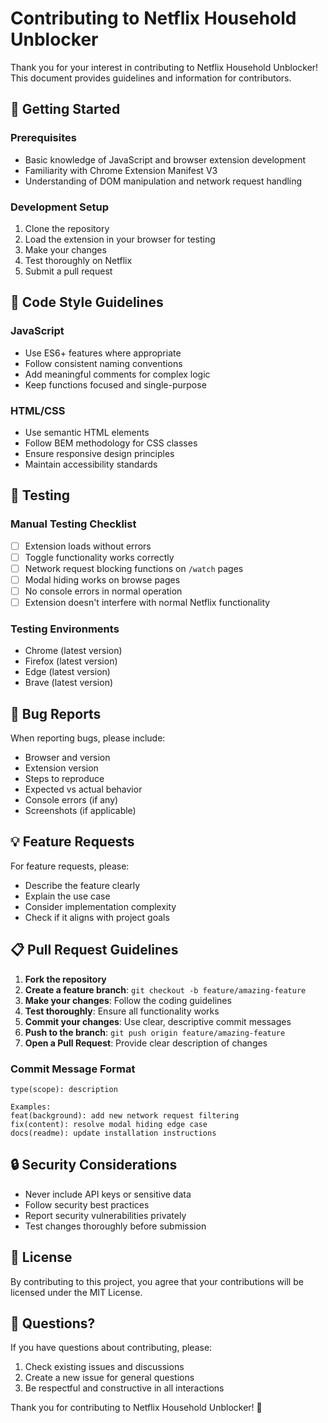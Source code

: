 # Contributing to Netflix Household Unblocker

Thank you for your interest in contributing to Netflix Household Unblocker! This document provides guidelines and information for contributors.

## 🚀 Getting Started

### Prerequisites
- Basic knowledge of JavaScript and browser extension development
- Familiarity with Chrome Extension Manifest V3
- Understanding of DOM manipulation and network request handling

### Development Setup
1. Clone the repository
2. Load the extension in your browser for testing
3. Make your changes
4. Test thoroughly on Netflix
5. Submit a pull request

## 📝 Code Style Guidelines

### JavaScript
- Use ES6+ features where appropriate
- Follow consistent naming conventions
- Add meaningful comments for complex logic
- Keep functions focused and single-purpose

### HTML/CSS
- Use semantic HTML elements
- Follow BEM methodology for CSS classes
- Ensure responsive design principles
- Maintain accessibility standards

## 🧪 Testing

### Manual Testing Checklist
- [ ] Extension loads without errors
- [ ] Toggle functionality works correctly
- [ ] Network request blocking functions on `/watch` pages
- [ ] Modal hiding works on browse pages
- [ ] No console errors in normal operation
- [ ] Extension doesn't interfere with normal Netflix functionality

### Testing Environments
- Chrome (latest version)
- Firefox (latest version)
- Edge (latest version)
- Brave (latest version)

## 🐛 Bug Reports

When reporting bugs, please include:
- Browser and version
- Extension version
- Steps to reproduce
- Expected vs actual behavior
- Console errors (if any)
- Screenshots (if applicable)

## 💡 Feature Requests

For feature requests, please:
- Describe the feature clearly
- Explain the use case
- Consider implementation complexity
- Check if it aligns with project goals

## 📋 Pull Request Guidelines

1. **Fork the repository**
2. **Create a feature branch**: `git checkout -b feature/amazing-feature`
3. **Make your changes**: Follow the coding guidelines
4. **Test thoroughly**: Ensure all functionality works
5. **Commit your changes**: Use clear, descriptive commit messages
6. **Push to the branch**: `git push origin feature/amazing-feature`
7. **Open a Pull Request**: Provide clear description of changes

### Commit Message Format
```
type(scope): description

Examples:
feat(background): add new network request filtering
fix(content): resolve modal hiding edge case
docs(readme): update installation instructions
```

## 🔒 Security Considerations

- Never include API keys or sensitive data
- Follow security best practices
- Report security vulnerabilities privately
- Test changes thoroughly before submission

## 📄 License

By contributing to this project, you agree that your contributions will be licensed under the MIT License.

## 🤝 Questions?

If you have questions about contributing, please:
1. Check existing issues and discussions
2. Create a new issue for general questions
3. Be respectful and constructive in all interactions

Thank you for contributing to Netflix Household Unblocker! 🎉 